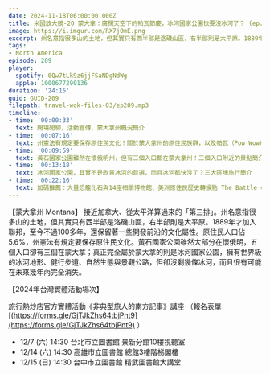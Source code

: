 ```yaml
---
date: 2024-11-18T06:00:00.000Z
title: 米國放大鏡-20 蒙大拿：廣闊天空下的帕瓦節慶，冰河國家公園快要沒冰河了？ (ep.209)
image: https://i.imgur.com/RX7jOmE.png
excerpt: 州名意指很多山的土地，但其實只有西半部是洛磯山區，右半部則是大平原。1889年才加入聯邦，至今不過100多年，還保留著一些開發前沿的文化屬性。冰河國家公園裡的冰河，很有可能在未來幾年內完全消失。
tags:
- North America
episode: 209
player:
  spotify: 0Qw7tLk9z6jjFSaNDgNdWg
  apple: 1000677290136
duration: '24:15'
guid: GUID-209
filepath: travel-wok-files-03/ep209.mp3
timeline:
- time: '00:00:33'
  text: 開場閒聊，活動宣傳，蒙大拿州概況簡介
- time: '00:07:16'
  text: 州憲法有規定要保存原住民文化！關於蒙大拿州的原住民族群，以及帕瓦（Pow Wow）祭典
- time: '00:09:59'
  text: 黃石國家公園雖然在懷俄明州，但有三個入口都在蒙大拿州！三個入口附近的景點簡介
- time: '00:13:18'
  text: 冰河國家公園，其實不是欣賞冰河的首選，而且冰河都快沒了？三大區塊旅行簡介
- time: '00:22:16'
  text: 加碼推薦：大量恐龍化石與14座相關博物館、美洲原住民歷史轉捩點 The Battle of the Little Bighorn
---
```

【蒙大拿州 Montana】 接近加拿大、從太平洋算過來的「第三排」。州名意指很多山的土地，但其實只有西半部是洛磯山區，右半部則是大平原。1889年才加入聯邦，至今不過100多年，還保留著一些開發前沿的文化屬性。原住民人口佔5.6%，州憲法有規定要保存原住民文化。黃石國家公園雖然大部分在懷俄明，五個入口卻有三個在蒙大拿；真正完全屬於蒙大拿的則是冰河國家公園，擁有世界級的冰河地形、健行步道、自然生態與景觀公路，但卻沒剩幾條冰河，而且很有可能在未來幾年內完全消失。

【2024年台灣實體活動場次】 

旅行熱炒店官方實體活動《非典型旅人的南方記事》講座 （報名表單 [(https://forms.gle/GjTJkZhs64tbjPnt9](https://forms.gle/GjTJkZhs64tbjPnt9) ）

* 12/7 (六) 14:30 台北市立圖書館 景新分館10樓視聽室
* 12/14 (六) 14:30 高雄市立圖書館 總館3樓階梯閣樓
* 12/15 (日) 14:30 台中市立圖書館 精武圖書館大講堂
